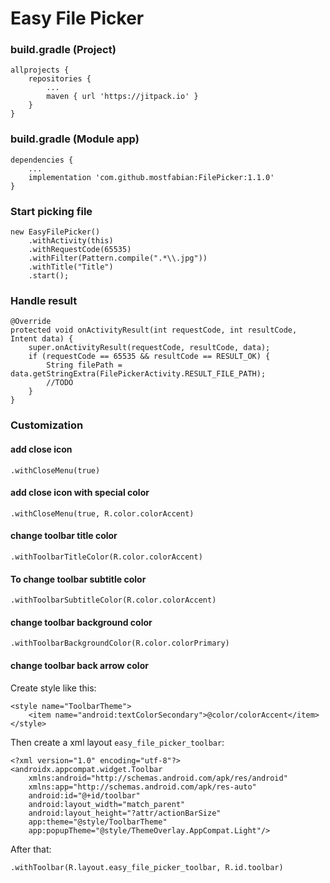 # Easy File Picker

### build.gradle (Project)
```
allprojects {
    repositories {
        ...
        maven { url 'https://jitpack.io' }
    }
}
```

### build.gradle (Module app)
```
dependencies {
    ...
    implementation 'com.github.mostfabian:FilePicker:1.1.0'
}
```

### Start picking file
```
new EasyFilePicker()
    .withActivity(this)
    .withRequestCode(65535)
    .withFilter(Pattern.compile(".*\\.jpg"))
    .withTitle("Title")
    .start();
```

### Handle result
```
@Override
protected void onActivityResult(int requestCode, int resultCode, Intent data) {
    super.onActivityResult(requestCode, resultCode, data);
    if (requestCode == 65535 && resultCode == RESULT_OK) {
        String filePath = data.getStringExtra(FilePickerActivity.RESULT_FILE_PATH);
        //TODO
    }
}
```

### Customization

#### add close icon
```
.withCloseMenu(true)
```

#### add close icon with special color
```
.withCloseMenu(true, R.color.colorAccent)
```

#### change toolbar title color
```
.withToolbarTitleColor(R.color.colorAccent)
```

#### To change toolbar subtitle color
```
.withToolbarSubtitleColor(R.color.colorAccent)
```

#### change toolbar background color
```
.withToolbarBackgroundColor(R.color.colorPrimary)
```

#### change toolbar back arrow color
Create style like this:
```
<style name="ToolbarTheme">
    <item name="android:textColorSecondary">@color/colorAccent</item>
</style>
```
Then create a xml layout `easy_file_picker_toolbar`:
```
<?xml version="1.0" encoding="utf-8"?>
<androidx.appcompat.widget.Toolbar
    xmlns:android="http://schemas.android.com/apk/res/android"
    xmlns:app="http://schemas.android.com/apk/res-auto"
    android:id="@+id/toolbar"
    android:layout_width="match_parent"
    android:layout_height="?attr/actionBarSize"
    app:theme="@style/ToolbarTheme"
    app:popupTheme="@style/ThemeOverlay.AppCompat.Light"/>
```
After that:
```
.withToolbar(R.layout.easy_file_picker_toolbar, R.id.toolbar)
```
